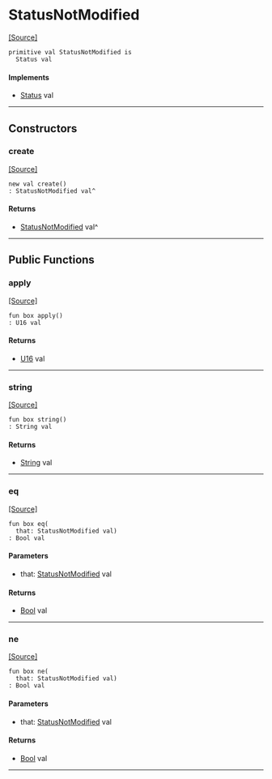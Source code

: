 # StatusNotModified
<span class="source-link">[[Source]](src/http/status.md#L46)</span>
```pony
primitive val StatusNotModified is
  Status val
```

#### Implements

* [Status](http-Status.md) val

---

## Constructors

### create
<span class="source-link">[[Source]](src/http/status.md#L46)</span>


```pony
new val create()
: StatusNotModified val^
```

#### Returns

* [StatusNotModified](http-StatusNotModified.md) val^

---

## Public Functions

### apply
<span class="source-link">[[Source]](src/http/status.md#L47)</span>


```pony
fun box apply()
: U16 val
```

#### Returns

* [U16](builtin-U16.md) val

---

### string
<span class="source-link">[[Source]](src/http/status.md#L48)</span>


```pony
fun box string()
: String val
```

#### Returns

* [String](builtin-String.md) val

---

### eq
<span class="source-link">[[Source]](src/http/status.md#L47)</span>


```pony
fun box eq(
  that: StatusNotModified val)
: Bool val
```
#### Parameters

*   that: [StatusNotModified](http-StatusNotModified.md) val

#### Returns

* [Bool](builtin-Bool.md) val

---

### ne
<span class="source-link">[[Source]](src/http/status.md#L47)</span>


```pony
fun box ne(
  that: StatusNotModified val)
: Bool val
```
#### Parameters

*   that: [StatusNotModified](http-StatusNotModified.md) val

#### Returns

* [Bool](builtin-Bool.md) val

---

